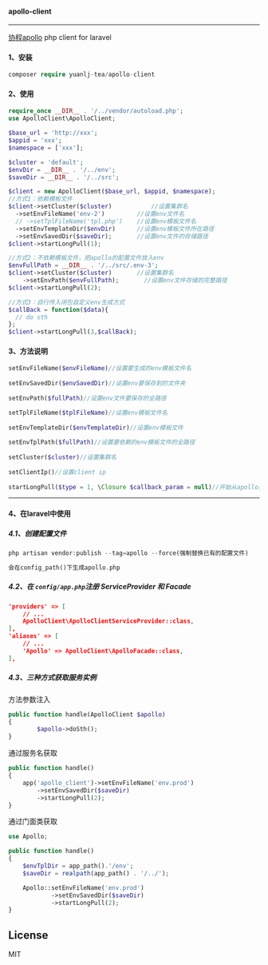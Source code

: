 #### 																			 apollo-client

------

[协程apollo](https://github.com/ctripcorp/apollo) php client for laravel

#### 1、安装

```php
composer require yuanlj-tea/apollo-client
```

#### 2、使用

```php
require_once __DIR__ . '/../vendor/autoload.php';
use ApolloClient\ApolloClient;

$base_url = 'http://xxx';
$appid = 'xxx';
$namespace = ['xxx'];

$cluster = 'default';
$envDir = __DIR__ . '/../env';
$saveDir = __DIR__ . '/../src';

$client = new ApolloClient($base_url, $appid, $namespace);
//方式1：依赖模板文件
$client->setCluster($cluster)    		//设置集群名
  ->setEnvFileName('env-2')         //设置env文件名
  // ->setTplFileName('tpl.php')  	//设置env模板文件名
  ->setEnvTemplateDir($envDir)      //设置env模板文件所在路径
  ->setEnvSavedDir($saveDir);       //设置env文件的存储路径
$client->startLongPull(1);

//方式2：不依赖模板文件，把apollo的配置文件放入env
$envFullPath = __DIR__ . '/../src/.env-3';
$client->setCluster($cluster)       //设置集群名
	->setEnvPath($envFullPath);       //设置env文件存储的完整路径
$client->startLongPull(2);

//方式3：自行传入闭包自定义env生成方式
$callBack = function($data){
  // do sth
};
$client->startLongPull(3,$callBack);
```

#### 3、方法说明

```php
setEnvFileName($envFileName)//设置要生成的env模板文件名
  
setEnvSavedDir($envSavedDir)//设置env要保存到的文件夹
  
setEnvPath($fullPath)//设置env文件要保存的全路径

setTplFileName($tplFileName)//设置env模板文件名
  
setEnvTemplateDir($envTemplateDir)//设置env模板文件
  
setEnvTplPath($fullPath)//设置要依赖的env模板文件的全路径
    
setCluster($cluster)//设置集群名
    
setClientIp()//设置client ip
    
startLongPull($type = 1, \Closure $callback_param = null)//开始从apollo拉取配置
```

------

#### 4、在laravel中使用

##### 4.1、创建配置文件

```php
php artisan vendor:publish --tag=apollo --force(强制替换已有的配置文件)

会在config_path()下生成apollo.php
```

##### 4.2、在 `config/app.php`注册 ServiceProvider 和 Facade

```json
'providers' => [
    // ...
    ApolloClient\ApolloClientServiceProvider::class,
],
'aliases' => [
    // ...
    'Apollo' => ApolloClient\ApolloFacade::class,
],
```

##### 4.3、三种方式获取服务实例

方法参数注入

```php
public function handle(ApolloClient $apollo)
{
		$apollo->doSth();
}
```

通过服务名获取

```php
public function handle()
{
    app('apollo_client')->setEnvFileName('env.prod')
        ->setEnvSavedDir($saveDir)
        ->startLongPull(2);
}
```

通过门面类获取

```php
use Apollo;

public function handle()
{
    $envTplDir = app_path().'/env';
    $saveDir = realpath(app_path() . '/../');

  	Apollo::setEnvFileName('env.prod')
    		->setEnvSavedDir($saveDir)
    		->startLongPull(2);
}
```



## License

MIT